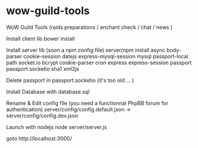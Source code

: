 # wow-guild-tools
WoW Guild Tools (raids preparations / enchant check / chat / news ) 

Install client lib 
bower install 

Install server lib (soon a npm config file)
server/npm install async body-parser cookie-session datejs express-mysql-session mysql passport-local path socket.io bcrypt cookie-parser cron express express-session passport passport.socketio sha1 xml2js

Delete passport in passport.socketio (it's too old ... )

Install Database with database.sql 

Rename & Edit config file (you need a functionnal PhpBB forum for authentication)
server/config/config.default.json -> server/config/config.dev.json

Launch with nodejs 
node server/server.js 

goto http://localhost:3000/ 




